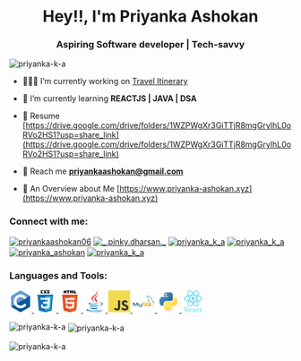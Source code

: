 <h1 align="center">Hey!!, I'm Priyanka Ashokan</h1>
<h3 align="center">Aspiring Software developer | Tech-savvy</h3>

<p align="left"> <img src="https://komarev.com/ghpvc/?username=priyanka-k-a&label=Profile%20views&color=0e75b6&style=flat" alt="priyanka-k-a" /> </p>

- 👩🏻‍💻 I’m currently working on [Travel Itinerary](https://github.com/jayanth27shiva/Travel-Itinerary)

- 📝 I’m currently learning **REACTJS | JAVA | DSA**

- 🔗 Resume [https://drive.google.com/drive/folders/1WZPWgXr3GiTTjR8mgGryIhL0oRVo2HS1?usp=share_link](https://drive.google.com/drive/folders/1WZPWgXr3GiTTjR8mgGryIhL0oRVo2HS1?usp=share_link)

- 📧 Reach me **priyankaashokan@gmail.com**

- 🔖 An Overview about Me [https://www.priyanka-ashokan.xyz](https://www.priyanka-ashokan.xyz)

<h3 align="left">Connect with me:</h3>
<p align="left">
<a href="https://linkedin.com/in/priyankaashokan06" target="blank"><img align="center" src="https://raw.githubusercontent.com/rahuldkjain/github-profile-readme-generator/master/src/images/icons/Social/linked-in-alt.svg" alt="priyankaashokan06" height="30" width="40" /></a>
<a href="https://instagram.com/_.pinky.dharsan._" target="blank"><img align="center" src="https://raw.githubusercontent.com/rahuldkjain/github-profile-readme-generator/master/src/images/icons/Social/instagram.svg" alt="_.pinky.dharsan._" height="30" width="40" /></a>
<a href="https://www.codechef.com/users/priyanka_k_a" target="blank"><img align="center" src="https://cdn.jsdelivr.net/npm/simple-icons@3.1.0/icons/codechef.svg" alt="priyanka_k_a" height="30" width="40" /></a>
<a href="https://www.hackerrank.com/priyanka_k_a" target="blank"><img align="center" src="https://raw.githubusercontent.com/rahuldkjain/github-profile-readme-generator/master/src/images/icons/Social/hackerrank.svg" alt="priyanka_k_a" height="30" width="40" /></a>
<a href="https://codeforces.com/profile/priyanka_ashokan" target="blank"><img align="center" src="https://raw.githubusercontent.com/rahuldkjain/github-profile-readme-generator/master/src/images/icons/Social/codeforces.svg" alt="priyanka_ashokan" height="30" width="40" /></a>
<a href="https://www.leetcode.com/priyanka_k_a" target="blank"><img align="center" src="https://raw.githubusercontent.com/rahuldkjain/github-profile-readme-generator/master/src/images/icons/Social/leet-code.svg" alt="priyanka_k_a" height="30" width="40" /></a>
</p>

<h3 align="left">Languages and Tools:</h3>
<p align="left"> <a href="https://www.cprogramming.com/" target="_blank" rel="noreferrer"> <img src="https://raw.githubusercontent.com/devicons/devicon/master/icons/c/c-original.svg" alt="c" width="40" height="40"/> </a> <a href="https://www.w3schools.com/css/" target="_blank" rel="noreferrer"> <img src="https://raw.githubusercontent.com/devicons/devicon/master/icons/css3/css3-original-wordmark.svg" alt="css3" width="40" height="40"/> </a> <a href="https://www.w3.org/html/" target="_blank" rel="noreferrer"> <img src="https://raw.githubusercontent.com/devicons/devicon/master/icons/html5/html5-original-wordmark.svg" alt="html5" width="40" height="40"/> </a> <a href="https://www.java.com" target="_blank" rel="noreferrer"> <img src="https://raw.githubusercontent.com/devicons/devicon/master/icons/java/java-original.svg" alt="java" width="40" height="40"/> </a> <a href="https://developer.mozilla.org/en-US/docs/Web/JavaScript" target="_blank" rel="noreferrer"> <img src="https://raw.githubusercontent.com/devicons/devicon/master/icons/javascript/javascript-original.svg" alt="javascript" width="40" height="40"/> </a> <a href="https://www.mysql.com/" target="_blank" rel="noreferrer"> <img src="https://raw.githubusercontent.com/devicons/devicon/master/icons/mysql/mysql-original-wordmark.svg" alt="mysql" width="40" height="40"/> </a> <a href="https://www.python.org" target="_blank" rel="noreferrer"> <img src="https://raw.githubusercontent.com/devicons/devicon/master/icons/python/python-original.svg" alt="python" width="40" height="40"/> </a> <a href="https://reactjs.org/" target="_blank" rel="noreferrer"> <img src="https://raw.githubusercontent.com/devicons/devicon/master/icons/react/react-original-wordmark.svg" alt="react" width="40" height="40"/> </a> </p>

<p><img align="left" src="https://github-readme-stats.vercel.app/api/top-langs?username=priyanka-k-a&show_icons=true&locale=en&layout=compact" alt="priyanka-k-a" /></p>

<p>&nbsp;<img align="center" src="https://github-readme-stats.vercel.app/api?username=priyanka-k-a&show_icons=true&locale=en" alt="priyanka-k-a" /></p>

<p><img align="center" src="https://github-readme-streak-stats.herokuapp.com/?user=priyanka-k-a&" alt="priyanka-k-a" /></p>
